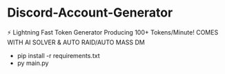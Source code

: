 # Discord-Account-Generator
⚡ Lightning Fast Token Generator Producing 100+ Tokens/Minute! COMES WITH AI SOLVER &amp; AUTO RAID/AUTO MASS DM

- pip install -r requirements.txt
- py main.py
